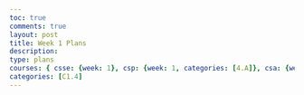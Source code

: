 ```yaml
---
toc: true
comments: true
layout: post
title: Week 1 Plans
description: 
type: plans
courses: { csse: {week: 1}, csp: {week: 1, categories: [4.A]}, csa: {week: 0} }
categories: [C1.4]
---
```




